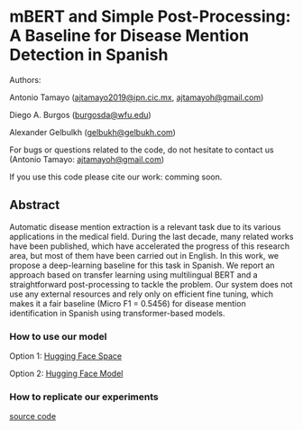 # mBERT and Simple Post-Processing: A Baseline for Disease Mention Detection in Spanish

Authors:

Antonio Tamayo (ajtamayo2019@ipn.cic.mx, ajtamayoh@gmail.com)

Diego A. Burgos (burgosda@wfu.edu)

Alexander Gelbulkh (gelbukh@gelbukh.com)

For bugs or questions related to the code, do not hesitate to contact us (Antonio Tamayo: ajtamayoh@gmail.com)

If you use this code please cite our work: comming soon.

## Abstract

Automatic disease mention extraction is a relevant task due to its various applications in the medical field. During the last decade, many related works have been published, which have accelerated the progress of this research area, but most of them have been carried out in English. In this work, we propose a deep-learning baseline for this task in Spanish. We report an approach based on transfer learning using multilingual BERT and a straightforward post-processing to tackle the problem. Our system does not use any external resources and rely only on efficient fine tuning, which makes it a fair baseline (Micro F1 = 0.5456) for disease mention identification in Spanish using transformer-based models. 

### How to use our model

Option 1: [Hugging Face Space](https://huggingface.co/spaces/ajtamayoh/NLP-CIC-WFU-DisTEMIST)

Option 2: [Hugging Face Model](https://huggingface.co/ajtamayoh/NER_EHR_Spanish_model_Mulitlingual_BERT)

### How to replicate our experiments

[source code](https://github.com/ajtamayoh/NLP-CIC-WFU-Contribution-to-DisTEMIST-shared-task-2022/blob/main/Code.ipynb)
